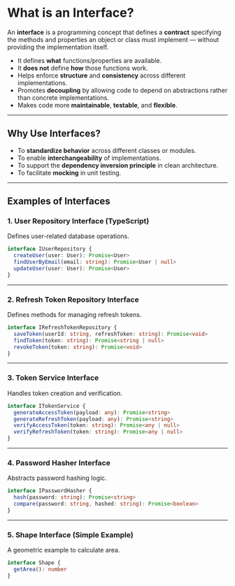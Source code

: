 # What is an Interface?

An **interface** is a programming concept that defines a **contract** specifying the methods and properties an object or class must implement — without providing the implementation itself.

- It defines **what** functions/properties are available.
- It **does not** define **how** those functions work.
- Helps enforce **structure** and **consistency** across different implementations.
- Promotes **decoupling** by allowing code to depend on abstractions rather than concrete implementations.
- Makes code more **maintainable**, **testable**, and **flexible**.

---

## Why Use Interfaces?

- To **standardize behavior** across different classes or modules.
- To enable **interchangeability** of implementations.
- To support the **dependency inversion principle** in clean architecture.
- To facilitate **mocking** in unit testing.

---

## Examples of Interfaces

### 1. User Repository Interface (TypeScript)

Defines user-related database operations.

```ts
interface IUserRepository {
  createUser(user: User): Promise<User>
  findUserByEmail(email: string): Promise<User | null>
  updateUser(user: User): Promise<User>
}
```

---

### 2. Refresh Token Repository Interface

Defines methods for managing refresh tokens.

```ts
interface IRefreshTokenRepository {
  saveToken(userId: string, refreshToken: string): Promise<void>
  findToken(token: string): Promise<string | null>
  revokeToken(token: string): Promise<void>
}
```

---

### 3. Token Service Interface

Handles token creation and verification.

```ts
interface ITokenService {
  generateAccessToken(payload: any): Promise<string>
  generateRefreshToken(payload: any): Promise<string>
  verifyAccessToken(token: string): Promise<any | null>
  verifyRefreshToken(token: string): Promise<any | null>
}
```

---

### 4. Password Hasher Interface

Abstracts password hashing logic.

```ts
interface IPasswordHasher {
  hash(password: string): Promise<string>
  compare(password: string, hashed: string): Promise<boolean>
}
```

---

### 5. Shape Interface (Simple Example)

A geometric example to calculate area.

```ts
interface Shape {
  getArea(): number
}
```
